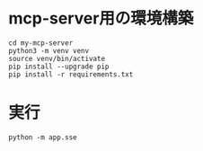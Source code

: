 # mcp-server用の環境構築
```
cd my-mcp-server
python3 -m venv venv
source venv/bin/activate
pip install --upgrade pip
pip install -r requirements.txt
```

# 実行
```
python -m app.sse
```